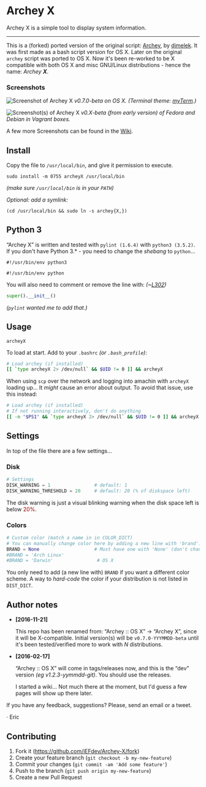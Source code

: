 # Archey X

Archey X is a simple tool to display system information.

- - -

This is a (forked) ported version of the original script: [Archey][dja], by [djmelek][djm]. It was first made as a bash script version for OS X. Later on the original `archey` script was ported to OS X. Now it's been re-worked to be X compatible with both OS X and misc GNU/Linux distributions - hence the name: _Archey **X**_.


### Screenshots

![][scrap]
_v0.7.0-beta on OS X. (Terminal theme: [myTerm][myterm].)_


![][x2]
_v0.X-beta (from early version) of Fedora and Debian in Vagrant boxes._

A few more Screenshots can be found in the [Wiki][scraps].


## Install

Copy the file to `/usr/local/bin`, and give it permission to execute.

	sudo install -m 0755 archeyX /usr/local/bin

_(make sure `/usr/local/bin` is in your `PATH`)_

_Optional: add a symlink:_

	(cd /usr/local/bin && sudo ln -s archey{X,})


## Python 3

“Archey X” is written and tested with `pylint (1.6.4)` with `python3 (3.5.2)`. If you don't have Python 3.* - you need to change the _shebang_ to `python`...

	#!/usr/bin/env python3

	#!/usr/bin/env python

You will also need to comment or remove the line with: _(~[L302][super])_

```python
super().__init__()
```

_(`pylint` wanted me to add that.)_


## Usage

    archeyX

To load at start. Add to your `.bashrc` _(or `.bash_profile`)_:

```bash
# Load archey (if installed)
[[ `type archeyX 2> /dev/null` && $UID != 0 ]] && archeyX
```

When using `scp` over the network and logging into amachin with `archeyX` loading up... It _might_ cause an error about output. To avoid that issue, use this instead:

```bash
# Load archey (if installed)
# If not running interactively, don't do anything
[[ -n "$PS1" && `type archeyX 2> /dev/null` && $UID != 0 ]] && archeyX
```


## Settings

In top of the file there are a few settings...


### Disk

```python
# Settings
DISK_WARNING = 1                # default: 1
DISK_WARNING_THRESHOLD = 20     # default: 20 (% of diskspace left)
```

The disk warning is just a visual blinking warning when the disk space left is below <span style="color: #900;"> 20%</span>.


### Colors

```python
# Custom color (match a name in in COLOR_DICT)
# You can manually change color here by adding a new line with 'brand'.
BRAND = None                    # Must have one with 'None' (don't change)
#BRAND = 'Arch Linux'
#BRAND = 'Darwin'                # OS X
```

You only need to add (a new line with) `BRAND` if you want a different color scheme. A way to _hard-code_ the color if your distribution is not listed in `DIST_DICT`.


## Author notes

-	**[2016-11-21]**

	This repo has been renamed from: “Archey :: OS X” -> “Archey X”, since it will be X-compatible. Initial version(s) will be `v0.7.0-YYYMMDD-beta` until it's been tested/verified more to work with _N_ distributions.


-	**[2016-02-17]**

	“Archey :: OS X” will come in tags/releases now, and this is the “dev” version _(eg v1.2.3-yymmdd-git)_. You should use the releases.

	I started a wiki... Not much there at the moment, but I'd guess a few pages will show up there later.


If you have any feedback, suggestions? Please, send an email or a tweet.


· Eric


## Contributing

1. Fork it (<https://github.com/iEFdev/Archey-X/fork>)
2. Create your feature branch (`git checkout -b my-new-feature`)
3. Commit your changes (`git commit -am 'Add some feature'`)
4. Push to the branch (`git push origin my-new-feature`)
5. Create a new Pull Request


<!-- Markdown: Links & Images -->
[super]: https://github.com/iEFdev/Archey-X/blob/master/archeyX#L302

[dja]: https://github.com/djmelik/archey
[djm]: https://github.com/djmelik

[scrap]: https://raw.githubusercontent.com/iEFdev/Archey-X/master/screenshot.png "Screenshot of Archey X"
[scraps]: https://github.com/iEFdev/Archey-X/wiki/Screenshots "More Screenshots"
[x2]: https://raw.githubusercontent.com/iEFdev/Archey-X/master/screenshot_x2.png "Screenshot(s) of Archey X"

[myterm]: https://github.com/iEFdev/dotfiles/tree/master/myTerm "My Terminal theme"
[jy]: https://github.com/iEFdev/junkyard "iEFdev/Junkyard"
